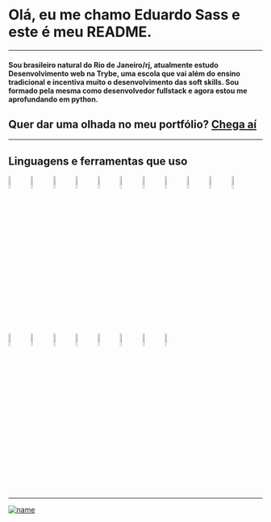 # Olá, eu me chamo Eduardo Sass e este é meu README.

<hr>

#### Sou brasileiro natural do Rio de Janeiro/rj, atualmente estudo Desenvolvimento web na Trybe, uma escola que vai além do ensino tradicional e incentiva muito o desenvolvimento das soft skills. Sou formado pela mesma como desenvolvedor fullstack e agora estou me aprofundando em python.

## Quer dar uma olhada no meu portfólio? [Chega aí](quora.com/profile/Ashish-Kulkarni-100)
<hr>

## **Linguagens e ferramentas que uso**

<img src="https://user-images.githubusercontent.com/76856631/180730869-1973e8e7-059d-4fb1-9cfe-3c8f8729e33c.png" width=8% 
src="https://user-images.githubusercontent.com/76856631/180730929-205309c1-edb8-45dc-a9d1-7e5c060856b1.png" width=8%/>
<img src="https://user-images.githubusercontent.com/76856631/180730929-205309c1-edb8-45dc-a9d1-7e5c060856b1.png" width=8% />
<img src="https://user-images.githubusercontent.com/76856631/180730961-dbf5a1b7-e41f-4cdf-90bd-b9b15335b505.png" width=8% />
<img src="https://user-images.githubusercontent.com/76856631/180734814-73c2d816-a9a8-4071-a2ab-fc6b505bee67.png" width=8% />
<img src="https://user-images.githubusercontent.com/76856631/180731008-f476d928-efe9-427c-afde-13e8014966b3.png" width=8% />
<img src="https://user-images.githubusercontent.com/76856631/180731033-adf52ef1-f0aa-4964-b253-c9c13c4316ef.png" width=8% />
<img src="https://user-images.githubusercontent.com/76856631/180731097-bb9e6e94-638c-4ef7-ab8c-1114ad51594a.png" width=8% />
<img src="https://user-images.githubusercontent.com/76856631/180731150-fce7a184-4718-4fdb-9108-63c16129bb73.png" width=8% />
<img src="https://user-images.githubusercontent.com/76856631/180731383-d46e27d4-ca74-462b-b593-8adf55ce32df.png" width=8% />
<img src="https://user-images.githubusercontent.com/76856631/180731414-13901f99-4dfa-4b3e-85c4-b55c4dd7c229.png" width=8% />
<img src="https://user-images.githubusercontent.com/76856631/180731437-d18dc041-39ec-45af-98f3-46be9900c1bd.png" width=8% />
<img src="https://user-images.githubusercontent.com/76856631/180731503-ac123a64-59fe-4457-9a8c-2ef2421acf3b.png" width=8% />
<img src="https://user-images.githubusercontent.com/76856631/180731516-6c1c134b-c556-4d96-9854-b0d86281ba46.png" width=8% />
<img src="https://user-images.githubusercontent.com/76856631/180731533-65967e36-6bad-4082-ba37-a84f975b5ef2.png" width=8% />
<img src="https://user-images.githubusercontent.com/76856631/180731557-35eb6a81-a021-4555-9a8c-aa978e3cca7d.png" width=8% />
<img src="https://user-images.githubusercontent.com/76856631/180731575-3875e610-0e0d-4a19-8181-80c5a4b469b0.png" width=8% />
<img src="https://user-images.githubusercontent.com/76856631/180731605-d3326127-3044-40b2-8cc5-e240d63b38a4.png" width=8% />
<img src="https://user-images.githubusercontent.com/76856631/180731624-a1f1c334-d7bf-4e1b-9d20-9cfe9a6d04dc.png" width=8% />
<img src="https://user-images.githubusercontent.com/76856631/180735311-02565e94-c335-4be9-9b03-4a9fac89de34.png" width=8% />

<hr>

[![name](https://user-images.githubusercontent.com/76856631/180735649-6cbf4959-0c35-4063-95fe-06300a58d0c3.png)](https://www.linkedin.com/in/eduardo-sass-89706920b/)

